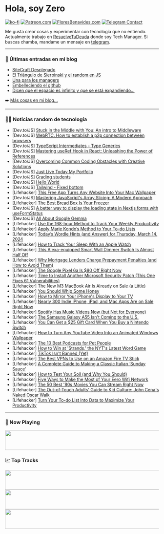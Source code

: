 # Hola, soy Zero

[![ko-fi](https://ko-fi.com/img/githubbutton_sm.svg)](https://ko-fi.com/J3J4N0LUK)
[![Patreon.com](https://img.shields.io/endpoint.svg?url=https%3A%2F%2Fshieldsio-patreon.vercel.app%2Fapi%3Fusername%3Dzerodragon%26type%3Dpatrons&style=for-the-badge)](https://patreon.com/zerodragon)
[![FloresBenavides.com](https://img.shields.io/website?down_message=oops&label=MiBlog&style=for-the-badge&up_message=online&url=https%3A%2F%2Ffloresbenavides.com)](https://floresbenavides.com)
[![Telegram Contact](https://img.shields.io/badge/escr%C3%ADbeme-ZeroDragon-%2326A5E4?style=for-the-badge&logo=telegram)](https://t.me/zerodragon)

Me gusta crear cosas y experimentar con tecnología que no entiendo.
Actualmente trabajo en [ResuelveTuDeuda](http://github.com/resuelve) donde soy Tech Manager.
Si buscas chamba, mandame un mensaje en [telegram](https://t.me/zerodragon).

---

### 📕 Últimas entradas en mi blog
<!-- BLOG-POST-LIST:START -->
- [SiteCraft Desplegado](https://floresbenavides.com/sitecraft-desplegado/)
- [El Triángulo de Sierpinski y el random en JS](https://floresbenavides.com/el-triangulo-de-sierpinski-y-el-random-en-js/)
- [Una para los managers](https://floresbenavides.com/una-para-los-managers/)
- [Embelleciendo el github](https://floresbenavides.com/embelleciendo-el-github/)
- [Dicen que el espacio es infinito y que se está expandiendo…](https://floresbenavides.com/dicen-que-el-espacio-es-infinito-y-que-se-esta-expandiendo/)
<!-- BLOG-POST-LIST:END -->

➡️ [Más cosas en mi blog...](https://floresbenavides.com)

---

### 👨‍💻 Noticias random de tecnología
<!-- TECH-POSTS:START -->
- [Dev.to/JS] [Stuck in the Middle with You: An intro to Middleware](https://dev.to/opensauced/stuck-in-the-middle-with-you-an-intro-to-middleware-1gjo)
- [Dev.to/JS] [WebRTC. How to establish a p2p connection between browsers](https://dev.to/alexboyko/webrtc-how-to-establish-a-p2p-connection-between-browsers-5cib)
- [Dev.to/JS] [TypeScript Intermediates - Type Generics](https://dev.to/this-is-learning/typescript-intermediates-type-generics-b84)
- [Dev.to/JS] [Mastering useRef Hook in React: Unleashing the Power of References](https://dev.to/sayuj/mastering-useref-hook-in-react-unleashing-the-power-of-references-4n07)
- [Dev.to/JS] [Overcoming Common Coding Obstacles with Creative Solutions](https://dev.to/nitin-rachabathuni/overcoming-common-coding-obstacles-with-creative-solutions-7f9)
- [Dev.to/JS] [Just Live Today My Portfolio](https://dev.to/shahzaibshah/just-live-today-my-portfolio-2ccd)
- [Dev.to/JS] [Grading students](https://dev.to/kecbm/grading-students-5eok)
- [Dev.to/JS] [Hello World](https://dev.to/mscode07/hello-world-3lc0)
- [Dev.to/JS] [Tailwind - Fixed bottom](https://dev.to/coaste/tailwind-fixed-bottom-6ll)
- [Lifehacker] [This Free App Turns Any Website Into Your Mac Wallpaper](https://lifehacker.com/tech/turn-any-website-into-your-mac-wallpaper)
- [Dev.to/JS] [Mastering JavaScript&#39;s Array Slicing: A Modern Approach](https://dev.to/chintanonweb/mastering-javascripts-array-slicing-a-modern-approach-4bgi)
- [Lifehacker] [The Best Bread Box Is Your Freezer](https://lifehacker.com/food-drink/how-to-store-bread-in-the-freezer)
- [Dev.to/JS] [A better way to display the loading state in Nextjs forms with useFormStatus](https://dev.to/thatanjan/a-better-way-to-display-the-loading-state-in-nextjs-forms-with-useformstatus-28pl)
- [Dev.to/JS] [All About Google Gemma](https://dev.to/shariqahmed525/all-about-google-gemma-12mf)
- [Lifehacker] [Use the 168-hour Method to Track Your Weekly Productivity](https://lifehacker.com/work/use-the-168-method-for-weekly-productivity)
- [Lifehacker] [Apply Marie Kondo’s Method to Your To-do Lists](https://lifehacker.com/work/konmari-your-to-do-lists)
- [Lifehacker] [Today’s Wordle Hints &lpar;and Answer&rpar; for Thursday, March 14, 2024](https://lifehacker.com/entertainment/wordle-hint-answer-today)
- [Lifehacker] [How to Track Your Sleep With an Apple Watch](https://lifehacker.com/health/how-to-track-sleep-on-apple-watch)
- [Lifehacker] [This Alexa-equipped Smart Wall Dimmer Switch Is Almost Half Off](https://lifehacker.com/tech/leviton-smart-wall-dimmer-switch-sale)
- [Lifehacker] [Why Mortgage Lenders Charge Prepayment Penalties &lpar;and How to Avoid Them&rpar;](https://lifehacker.com/money/what-is-a-mortgage-prepayment-penalty)
- [Lifehacker] [The Google Pixel 6a Is $80 Off Right Now](https://lifehacker.com/tech/google-pixel-6a-sale-woot)
- [Lifehacker] [Time to Install Another Microsoft Security Patch &lpar;This One Fixes 61 Vulnerabilities&rpar;](https://lifehacker.com/tech/install-microsofts-latest-security-patch-on-your-pc)
- [Lifehacker] [The New M3 MacBook Air Is Already on Sale &lpar;a Little&rpar;](https://lifehacker.com/tech/new-m3-macbook-air-first-discount)
- [Lifehacker] [You Should Whip Some Honey](https://lifehacker.com/food-drink/whipped-honey-recipe)
- [Lifehacker] [How to Mirror Your iPhone&#39;s Display to Your TV](https://lifehacker.com/tech/how-to-mirror-iphones-display-to-tv)
- [Lifehacker] [Nearly 300 Indie iPhone, iPad, and Mac Apps Are on Sale Right Now](https://lifehacker.com/tech/indie-app-sale-on-macos-and-ios)
- [Lifehacker] [Spotify Has Music Videos Now &lpar;but Not for Everyone&rpar;](https://lifehacker.com/tech/spotify-has-music-videos-now-but-not-for-everyone)
- [Lifehacker] [The Samsung Galaxy A55 Isn&#39;t Coming to the U.S.](https://lifehacker.com/tech/samsung-galaxy-a55-isnt-coming-to-the-us)
- [Lifehacker] [You Can Get a $25 Gift Card When You Buy a Nintendo Switch](https://lifehacker.com/entertainment/nintendo-switch-25-dollar-gift-card-target-deal)
- [Lifehacker] [How to Turn Any YouTube Video Into an Animated Windows Wallpaper](https://lifehacker.com/tech/how-to-turn-any-youtube-video-into-an-animated-wallpaper-on-windows)
- [Lifehacker] [The 10 Best Podcasts for Pet People](https://lifehacker.com/entertainment/best-podcasts-for-pet-people)
- [Lifehacker] [How to Win at &#39;Strands,&#39; the NYT&#39;s Latest Word Game](https://lifehacker.com/entertainment/how-to-win-nyts-strands-game)
- [Lifehacker] [TikTok Isn&#39;t Banned &lpar;Yet&rpar;](https://lifehacker.com/tech/tiktok-isnt-banned-yet)
- [Lifehacker] [The Best VPNs to Use on an Amazon Fire TV Stick](https://lifehacker.com/tech/the-best-vpns-for-amazon-fire-stick)
- [Lifehacker] [A Complete Guide to Making a Classic Italian ‘Sunday Sauce’](https://lifehacker.com/food-drink/classic-italian-sunday-sauce-recipe)
- [Lifehacker] [How to Test Your Soil &lpar;and Why You Should&rpar;](https://lifehacker.com/home/how-to-test-soil-and-why-you-should)
- [Lifehacker] [Five Ways to Make the Most of Your Eero Wifi Network](https://lifehacker.com/tech/five-tips-for-managing-your-eero-wi-fi-network)
- [Lifehacker] [The 50 Best &#39;80s Movies You Can Stream Right Now](https://lifehacker.com/the-best-80s-movies-you-can-stream-right-now-1850909972)
- [Lifehacker] [The Out-of-Touch Adults&#39; Guide to Kid Culture: John Cena&#39;s Naked Oscar Walk](https://lifehacker.com/entertainment/the-out-of-touch-adults-guide-to-kid-culture-john-cenas-naked-oscar-walk)
- [Lifehacker] [Turn Your To-do List Into Data to Maximize Your Productivity](https://lifehacker.com/work/turn-your-to-do-list-into-data-to-maximize-productivity)<!-- TECH-POSTS:END -->

---

### 🎵 Now Playing
<a href="https://spotify-now-playing-dun.vercel.app/now-playing?open"><img src="https://spotify-now-playing-dun.vercel.app/now-playing" width="540" height="64"></a>

### 📈 Top Tracks
<a href="https://spotify-now-playing-dun.vercel.app/top-tracks?i=1&open"><img src="https://spotify-now-playing-dun.vercel.app/top-tracks?i=1" width="540" height="64"></a>
<a href="https://spotify-now-playing-dun.vercel.app/top-tracks?i=2&open"><img src="https://spotify-now-playing-dun.vercel.app/top-tracks?i=2" width="540" height="64"></a>
<a href="https://spotify-now-playing-dun.vercel.app/top-tracks?i=3&open"><img src="https://spotify-now-playing-dun.vercel.app/top-tracks?i=3" width="540" height="64"></a>
